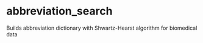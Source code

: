 # abbreviation_search
Builds abbreviation dictionary with Shwartz-Hearst algorithm for biomedical data
